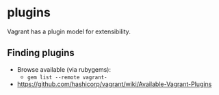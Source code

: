 # plugins

Vagrant has a plugin model for extensibility.

## Finding plugins

- Browse available (via rubygems):
  - `gem list --remote vagrant-`
- https://github.com/hashicorp/vagrant/wiki/Available-Vagrant-Plugins
